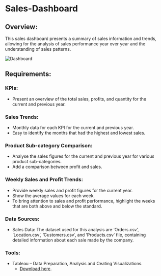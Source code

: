 # Sales-Dashboard

## Overview:
This sales dashboard presents a summary of sales information and trends, allowing for the analysis of sales performance year over year and the understanding of sales patterns.

![Dashboard](https://github.com/dnoruttom/Tableau-Sales-Dashboard/assets/98158310/20f4c72f-a612-402a-8f20-00cbaf1d7651)

## Requirements:

### KPIs: 
- Present an overview of the total sales, profits, and quantity for the current and previous year.

### Sales Trends: 
- Monthly data for each KPI for the current and previous year.
- Easy to identify the months that had the highest and lowest sales.

### Product Sub-category Comparison: 
- Analyse the sales figures for the current and previous year for various product sub-categories.
- Add a comparison between profit and sales.

### Weekly Sales and Profit Trends:
- Provide weekly sales and profit figures for the current year.
- Show the average values for each week.
- To bring attention to sales and profit performance, highlight the weeks that are both above and below the standard.

### Data Sources:
- Sales Data: The dataset used for this analysis are ‘Orders.csv’, ‘Location.csv’, ‘Customers.csv’, and ‘Products.csv’ file, containing detailed information about each sale made by the company.

### Tools:
- Tableau – Data Preparation, Analysis and Ceating Visualizations 
  - [Download here](https://www.tableau.com/products/desktop/download).
